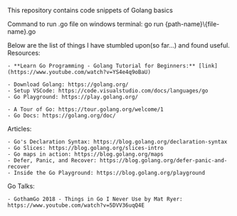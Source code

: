 This repository contains code snippets of Golang basics

Command to run .go file on windows terminal: go run {path-name}\\{file-name}.go

Below are the list of things I have stumbled upon(so far...) and found useful.
Resources:

    - **Learn Go Programming - Golang Tutorial for Beginners:** [link](https://www.youtube.com/watch?v=YS4e4q9oBaU)
    
    - Download Golang: https://golang.org/
    - Setup VSCode: https://code.visualstudio.com/docs/languages/go
    - Go Playground: https://play.golang.org/
    
    - A Tour of Go: https://tour.golang.org/welcome/1
    - Go Docs: https://golang.org/doc/


Articles:

    - Go's Declaration Syntax: https://blog.golang.org/declaration-syntax
    - Go Slices: https://blog.golang.org/slices-intro
    - Go maps in action: https://blog.golang.org/maps
    - Defer, Panic, and Recover: https://blog.golang.org/defer-panic-and-recover
    - Inside the Go Playground: https://blog.golang.org/playground


Go Talks:
    
    - GothamGo 2018 - Things in Go I Never Use by Mat Ryer: https://www.youtube.com/watch?v=5DVV36uqQ4E
